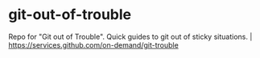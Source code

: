 # git-out-of-trouble
Repo for "Git out of Trouble". Quick guides to git out of sticky situations. | https://services.github.com/on-demand/git-trouble
